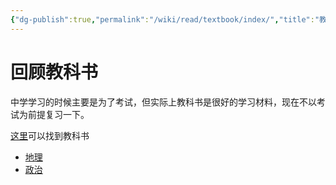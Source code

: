 ```yaml
---
{"dg-publish":true,"permalink":"/wiki/read/textbook/index/","title":"教科书"}
---
```



# 回顾教科书

中学学习的时候主要是为了考试，但实际上教科书是很好的学习材料，现在不以考试为前提复习一下。

[这里](https://github.com/TapXWorld/ChinaTextbook)可以找到教科书

- [地理](/wiki/read/textbook/geography)
- [政治](/wiki/read/textbook/politics)

